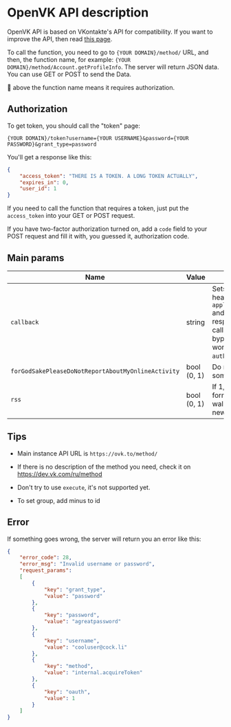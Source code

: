 # OpenVK API description

OpenVK API is based on VKontakte's API for compatibility. If you want to improve the API, then read [this page](https://github.com/openvk/openvk/blob/master/VKAPI/README.md).

To call the function, you need to go to `{YOUR DOMAIN}/method/` URL, and then, the function name, for example: `{YOUR DOMAIN}/method/Account.getProfileInfo`. The server will return JSON data. You can use GET or POST to send the Data.

🔰 above the function name means it requires authorization.

## Authorization

To get token, you should call the "token" page:

`{YOUR DOMAIN}/token?username={YOUR USERNAME}&password={YOUR PASSWORD}&grant_type=password`

You'll get a response like this:

```json
{
    "access_token": "THERE IS A TOKEN. A LONG TOKEN ACTUALLY",
    "expires_in": 0,
    "user_id": 1
}
```

If you need to call the function that requires a token, just put the `access_token` into your GET or POST request.

If you have two-factor authorization turned on, add a `code` field to your POST request and fill it with, you guessed it, authorization code.

## Main params

|Name|Value|Description|
|--|--|--|
|`callback`|string|Sets `Content-Type` header to `application/javascript` and wraps json response into function call. This will allow to bypass CORS limits. Not working with `auth_mechanism`=`roaming`.|
|`forGodSakePleaseDoNotReportAboutMyOnlineActivity`|bool (0, 1)|Do not calls online on some methods|
|`rss`|bool (0, 1)|If 1, returns data in RSS format (works only with wall.get and newsfeed.getGlobal)|

## Tips

- Main instance API URL is `https://ovk.to/method/`

- If there is no description of the method you need, check it on https://dev.vk.com/ru/method

- Don't try to use `execute`, it's not supported yet.

- To set group, add minus to id

## Error

If something goes wrong, the server will return you an error like this:

```json
{
    "error_code": 28,
    "error_msg": "Invalid username or password",
    "request_params":
    [
        {
            "key": "grant_type",
            "value": "password"
        },
        {
            "key": "password",
            "value": "agreatpassword"
        },
        {
            "key": "username",
            "value": "cooluser@cock.li"
        },
        {
            "key": "method",
            "value": "internal.acquireToken"
        },
        {
            "key": "oauth",
            "value": 1
        }
    ]
}
```
